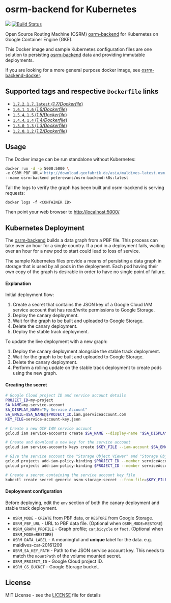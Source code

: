 # osrm-backend for Kubernetes
[![](https://images.microbadger.com/badges/image/peterevans/osrm-backend-k8s.svg)](https://microbadger.com/images/peterevans/osrm-backend-k8s)
[![Build Status](https://travis-ci.org/peter-evans/osrm-backend-k8s.svg?branch=master)](https://travis-ci.org/peter-evans/osrm-backend-k8s)

Open Source Routing Machine (OSRM) [osrm-backend](https://github.com/Project-OSRM/osrm-backend) for Kubernetes on Google Container Engine (GKE).

This Docker image and sample Kubernetes configuration files are one solution to persisting [osrm-backend](https://github.com/Project-OSRM/osrm-backend) data and providing immutable deployments.

If you are looking for a more general purpose docker image, see [osrm-backend-docker](https://github.com/peter-evans/osrm-backend-docker).

## Supported tags and respective `Dockerfile` links

- [`1.7.2`, `1.7`, `latest`  (*1.7/Dockerfile*)](https://github.com/peter-evans/osrm-backend-k8s/tree/master/1.7)
- [`1.6.1`, `1.6`  (*1.6/Dockerfile*)](https://github.com/peter-evans/osrm-backend-k8s/tree/master/1.6)
- [`1.5.4`, `1.5`  (*1.5/Dockerfile*)](https://github.com/peter-evans/osrm-backend-k8s/tree/master/1.5)
- [`1.4.4`, `1.4`  (*1.4/Dockerfile*)](https://github.com/peter-evans/osrm-backend-k8s/tree/master/1.4)
- [`1.3.0`, `1.3`  (*1.3/Dockerfile*)](https://github.com/peter-evans/osrm-backend-k8s/tree/master/1.3)
- [`1.2.0`, `1.2`  (*1.2/Dockerfile*)](https://github.com/peter-evans/osrm-backend-k8s/tree/master/1.2)

## Usage
The Docker image can be run standalone without Kubernetes:

```bash
docker run -d -p 5000:5000 \
-e OSRM_PBF_URL='http://download.geofabrik.de/asia/maldives-latest.osm.pbf' \
--name osrm-backend peterevans/osrm-backend-k8s:latest
```
Tail the logs to verify the graph has been built and osrm-backend is serving requests:
```
docker logs -f <CONTAINER ID>
```
Then point your web browser to [http://localhost:5000/](http://localhost:5000/)

## Kubernetes Deployment
The [osrm-backend](https://github.com/Project-OSRM/osrm-backend) builds a data graph from a PBF file. This process can take over an hour for a single country.
If a pod in a deployment fails, waiting over an hour for a new pod to start could lead to loss of service.

The sample Kubernetes files provide a means of persisting a data graph in storage that is used by all pods in the deployment. 
Each pod having their own copy of the graph is desirable in order to have no single point of failure.

#### Explanation
Initial deployment flow:

1. Create a secret that contains the JSON key of a Google Cloud IAM service account that has read/write permissions to Google Storage.
2. Deploy the canary deployment.
3. Wait for the graph to be built and uploaded to Google Storage.
4. Delete the canary deployment.
5. Deploy the stable track deployment.

To update the live deployment with a new graph:

1. Deploy the canary deployment alongside the stable track deployment.
2. Wait for the graph to be built and uploaded to Google Storage.
3. Delete the canary deployment.
4. Perform a rolling update on the stable track deployment to create pods using the new graph.

#### Creating the secret

```bash
# Google Cloud project ID and service account details
PROJECT_ID=my-project
SA_NAME=my-service-account
SA_DISPLAY_NAME="My Service Account"
SA_EMAIL=$SA_NAME@$PROJECT_ID.iam.gserviceaccount.com
KEY_FILE=service-account-key.json

# Create a new GCP IAM service account
gcloud iam service-accounts create $SA_NAME --display-name "$SA_DISPLAY_NAME"

# Create and download a new key for the service account
gcloud iam service-accounts keys create $KEY_FILE --iam-account $SA_EMAIL

# Give the service account the "Storage Object Viewer" and "Storage Object Creator" IAM roles
gcloud projects add-iam-policy-binding $PROJECT_ID --member serviceAccount:$SA_EMAIL --role roles/storage.objectViewer
gcloud projects add-iam-policy-binding $PROJECT_ID --member serviceAccount:$SA_EMAIL --role roles/storage.objectCreator

# Create a secret containing the service account key file
kubectl create secret generic osrm-storage-secret --from-file=$KEY_FILE
```  

#### Deployment configuration
Before deploying, edit the `env` section of both the canary deployment and stable track deployment.

- `OSRM_MODE` - `CREATE` from PBF data, or `RESTORE` from Google Storage.
- `OSRM_PBF_URL` - URL to PBF data file. (Optional when `OSRM_MODE=RESTORE`)
- `OSRM_GRAPH_PROFILE` - Graph profile; `car`,`bicycle` or `foot`. (Optional when `OSRM_MODE=RESTORE`)
- `OSRM_DATA_LABEL` - A meaningful and **unique** label for the data. e.g. maldives-car-20161209
- `OSRM_SA_KEY_PATH` - Path to the JSON service account key. This needs to match the `mountPath` of the volume mounted secret.
- `OSRM_PROJECT_ID` - Google Cloud project ID.
- `OSRM_GS_BUCKET` - Google Storage bucket.

## License

MIT License - see the [LICENSE](LICENSE) file for details